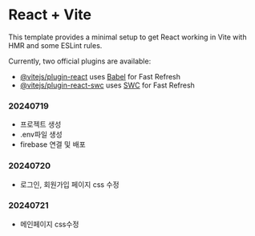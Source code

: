 # React + Vite

This template provides a minimal setup to get React working in Vite with HMR and some ESLint rules.

Currently, two official plugins are available:

- [@vitejs/plugin-react](https://github.com/vitejs/vite-plugin-react/blob/main/packages/plugin-react/README.md) uses [Babel](https://babeljs.io/) for Fast Refresh
- [@vitejs/plugin-react-swc](https://github.com/vitejs/vite-plugin-react-swc) uses [SWC](https://swc.rs/) for Fast Refresh


### 20240719
- 프로젝트 생성
- .env파일 생성
- firebase 연결 및 배포

### 20240720
- 로그인, 회원가입 페이지 css 수정

### 20240721
- 메인페이지 css수정